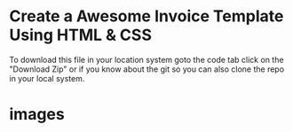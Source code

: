 # Create a Awesome Invoice Template Using HTML & CSS
To download this file in your location system goto the code tab click on the "Download Zip" or if you know about the git so you can also clone the repo in your local system.

# images


